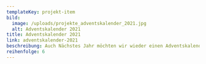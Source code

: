 ```yaml
---
templateKey: projekt-item
bild:
  image: /uploads/projekte_adventskalender_2021.jpg
  alt: Adventskalender 2021
title: Adventskalender 2021
link: adventskalender-2021
beschreibung: Auch Nächstes Jahr möchten wir wieder einen Adventskalender anbieten. Wir bitten euch, eure Beiträge für den Adventskalender 2021 einzureichen.
reihenfolge: 6
---
```


